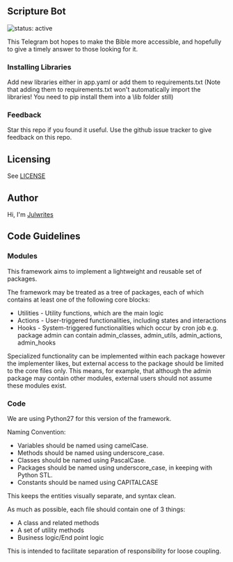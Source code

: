 ## Scripture Bot

![status: active](https://img.shields.io/badge/status-active-green.svg)

This Telegram bot hopes to make the Bible more accessible, and hopefully to give a timely answer to those looking for it. 

### Installing Libraries
Add new libraries either in app.yaml or add them to requirements.txt (Note that adding them to requirements.txt won't automatically import the libraries! You need to pip install them into a \lib folder still)

### Feedback
Star this repo if you found it useful. Use the github issue tracker to give
feedback on this repo.

## Licensing
See [LICENSE](LICENSE)

## Author
Hi, I'm [Julwrites](http://www.tehj.io)

## Code Guidelines

### Modules
This framework aims to implement a lightweight and reusable set of packages. 

The framework may be treated as a tree of packages, each of which contains at least one of the following core blocks:
* Utilities - Utility functions, which are the main logic
* Actions   - User-triggered functionalities, including states and interactions
* Hooks     - System-triggered functionalities which occur by cron job
e.g. package admin can contain admin_classes, admin_utils, admin_actions, admin_hooks

Specialized functionality can be implemented within each package however the implementer likes, but external access to the package should be limited to the core files only. This means, for example, that although the admin package may contain other modules, external users should not assume these modules exist. 

### Code
We are using Python27 for this version of the framework.

Naming Convention:
* Variables should be named using camelCase.
* Methods should be named using underscore_case.
* Classes should be named using PascalCase.
* Packages should be named using underscore_case, in keeping with Python STL.
* Constants should be named using CAPITALCASE

This keeps the entities visually separate, and syntax clean.

As much as possible, each file should contain one of 3 things:
* A class and related methods
* A set of utility methods
* Business logic/End point logic

This is intended to facilitate separation of responsibility for loose coupling. 
